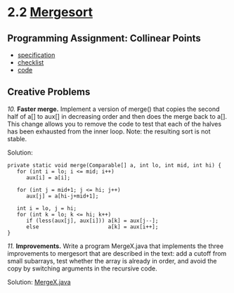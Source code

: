# 2.2 [Mergesort](https://algs4.cs.princeton.edu/22mergesort/)

## Programming Assignment: Collinear Points

- [specification](http://coursera.cs.princeton.edu/algs4/assignments/collinear.html)
- [checklist](http://coursera.cs.princeton.edu/algs4/checklists/collinear.html)
- [code](Assignment)

## Creative Problems

_10._ **Faster merge.** Implement a version of merge() that copies the second half of a[] to aux[] in decreasing order and then does the merge back to a[]. This change allows you to remove the code to test that each of the halves has been exhausted from the inner loop. Note: the resulting sort is not stable. 

Solution:

```
private static void merge(Comparable[] a, int lo, int mid, int hi) { 
   for (int i = lo; i <= mid; i++)
      aux[i] = a[i]; 
   
   for (int j = mid+1; j <= hi; j++)
      aux[j] = a[hi-j+mid+1];
  
   int i = lo, j = hi; 
   for (int k = lo; k <= hi; k++) 
      if (less(aux[j], aux[i])) a[k] = aux[j--];
      else                      a[k] = aux[i++];
} 
```

_11._ **Improvements.** Write a program MergeX.java that implements the three improvements to mergesort that are described in the text: add a cutoff from small subarrays, test whether the array is already in order, and avoid the copy by switching arguments in the recursive code. 

Solution: [MergeX.java](MergeX.java)
